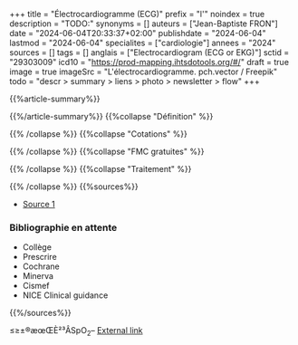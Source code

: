 +++
title = "Électrocardiogramme (ECG)"
prefix = "l'"
noindex = true
description = "TODO:"
synonyms = []
auteurs = ["Jean-Baptiste FRON"]
date = "2024-06-04T20:33:37+02:00"
publishdate = "2024-06-04"
lastmod = "2024-06-04"
specialites = ["cardiologie"]
annees = "2024"
sources = []
tags = []
anglais = ["Electrocardiogram (ECG or EKG)"]
sctid = "29303009"
icd10 = "https://prod-mapping.ihtsdotools.org/#/"
draft = true
image = true
imageSrc = "L'électrocardiogramme. pch.vector / Freepik"
todo = "descr > summary > liens > photo > newsletter > flow"
+++

{{%article-summary%}}



{{%/article-summary%}}
{{%collapse "Définition" %}}



{{% /collapse %}}
{{%collapse "Cotations" %}}


{{% /collapse %}}
{{%collapse "FMC gratuites" %}}


{{% /collapse %}}
{{%collapse "Traitement" %}}


{{% /collapse %}}
{{%sources%}}

- [Source 1](URL)

### Bibliographie en attente

- Collège
- Prescrire
- Cochrane
- Minerva
- Cismef
- NICE Clinical guidance

{{%/sources%}}

≤≥±®æœŒÈ²³ÂSpO<sub>2</sub>–
[External link](https://discourse.gohugo.io/ "{rel='nofollow'}")
